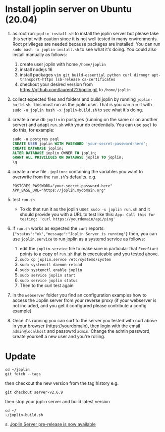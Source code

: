 # Install joplin server on Ubuntu (20.04)

1. as root run `joplin-install.sh` to install the joplin server but please take this script with caution since it is not well tested in many environments. Root privileges are needed because packages are installed. You can run `sudo bash -x joplin-install.sh` to see what it's doing. 
    You could also install manually as follows:
    
    1. create user joplin with home `/home/joplin`
    2. install nodejs 16
    3. install packages `vim git build-essential python curl dirmngr apt-transport-https lsb-release ca-certificates`
    4. checkout your desired version from https://github.com/laurent22/joplin.git to `/home/joplin`
    
2. collect expected files and folders and build joplin by running `joplin-build.sh`.  This must run as the joplin user. That is you can run it with `sudo -u joplin bash -x joplin-build.sh` to see what it's doing.

3. create a new db `joplin` in postgres (running on the same or on another server) and adapt `run.sh` with your db credentials. You can use `psql` to do this, for example:

    ```sql
    sudo -u postgres psql
    CREATE USER joplin WITH PASSWORD 'your-secret-password-here';
    CREATE DATABASE joplin;
    ALTER DATABASE joplin OWNER TO joplin;
    GRANT ALL PRIVILEGES ON DATABASE joplin TO joplin;
    \q
    ```

4. create a new file `.joplinrc` containing the variables you want to overwrite from the `run.sh`'s defaults. e.g.
    ````
    POSTGRES_PASSWORD="your-secret-password-here"
    APP_BASE_URL="https://joplin.mydomain.org"
    ````
    
5. test `run.sh`

    - To do that run it as the joplin user: `sudo -u joplin run.sh` and it should provide you with a URL to test like this:
        `App: Call this for testing: 'curl https://yourdomain/api/ping'`

6. if `run.sh` works as expected the `curl` reports:
    `{"status":"ok","message":"Joplin Server is running"}`
    then, you can use `joplin.service` to run joplin as a systemd service as follows:

    1. edit the `joplin.service` file to make sure in particular that `ExecStart` points to a copy of `run.sh` that is executeable and you tested above.
    2. `sudo cp joplin.servce /etc/systemd/system`
    3. `sudo systemctl daemon-reload`
    4. `sudo systemctl enable joplin`
    5. `sudo service joplin start`
    6. `sudo service joplin status`
    7. Then to the curl test again

7. in the `webserver` folder you find an configuration examples how to access the Joplin server from your reverse proxy (if your webserver is not included, and you get it configured please contribute a config example)

8. Once it's running you can surf to the server you tested with curl above in your browser (https://yourdomain), then login with the email `admin@localhost` and passowrd `admin`. Change the admin password, create yourself a new user and you're rolling.

# Update

````
cd ~/joplin
git fetch --tags
````
then checkout the new version from the tag history e.g.
````
git checkout server-v2.6.9
````
then stop your joplin server and build latest version
````
cd ~/
~/joplin-build.sh
````

s. [Joplin Server pre-release is now available](https://discourse.joplinapp.org/t/joplin-server-pre-release-is-now-available/13605/176)
